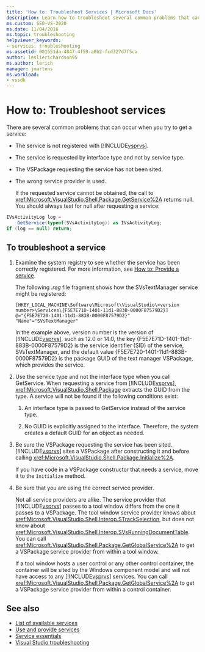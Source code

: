 ```yaml
---
title: 'How to: Troubleshoot Services | Microsoft Docs'
description: Learn how to troubleshoot several common problems that can occur when you try to get a service in the Visual Studio SDK.
ms.custom: SEO-VS-2020
ms.date: 11/04/2016
ms.topic: troubleshooting
helpviewer_keywords:
- services, troubleshooting
ms.assetid: 001551da-4847-4f59-a0b2-fcd327d7f5ca
author: leslierichardson95
ms.author: lerich
manager: jmartens
ms.workload:
- vssdk
---
```

# How to: Troubleshoot services
There are several common problems that can occur when you try to get a service:

- The service is not registered with [!INCLUDE[vsprvs](../code-quality/includes/vsprvs_md.md)].

- The service is requested by interface type and not by service type.

- The VSPackage requesting the service has not been sited.

- The wrong service provider is used.

  If the requested service cannot be obtained, the call to <xref:Microsoft.VisualStudio.Shell.Package.GetService%2A> returns null. You should always test for null after requesting a service:

```csharp
IVsActivityLog log =
    GetService(typeof(SVsActivityLog)) as IVsActivityLog;
if (log == null) return;
```

## To troubleshoot a service

1. Examine the system registry to see whether the service has been correctly registered. For more information, see [How to: Provide a service](../extensibility/how-to-provide-a-service.md).

    The following *.reg* file fragment shows how the SVsTextManager service might be registered:

   ```
   [HKEY_LOCAL_MACHINE\Software\Microsoft\VisualStudio\<version number>\Services\{F5E7E71D-1401-11d1-883B-0000F87579D2}]
   @="{F5E7E720-1401-11d1-883B-0000F87579D2}"
   "Name"="SVsTextManager"
   ```

    In the example above, version number is the version of [!INCLUDE[vsprvs](../code-quality/includes/vsprvs_md.md)], such as 12.0 or 14.0, the key {F5E7E71D-1401-11d1-883B-0000F87579D2} is the service identifier (SID) of the service, SVsTextManager, and the default value {F5E7E720-1401-11d1-883B-0000F87579D2} is the package GUID of the text manager VSPackage, which provides the service.

2. Use the service type and not the interface type when you call GetService. When requesting a service from [!INCLUDE[vsprvs](../code-quality/includes/vsprvs_md.md)], <xref:Microsoft.VisualStudio.Shell.Package> extracts the GUID from the type. A service will not be found if the following conditions exist:

   1. An interface type is passed to GetService instead of the service type.

   2. No GUID is explicitly assigned to the interface. Therefore, the system creates a default GUID for an object as needed.

3. Be sure the VSPackage requesting the service has been sited. [!INCLUDE[vsprvs](../code-quality/includes/vsprvs_md.md)] sites a VSPackage after constructing it and before calling <xref:Microsoft.VisualStudio.Shell.Package.Initialize%2A>.

    If you have code in a VSPackage constructor that needs a service, move it to the `Initialize` method.

4. Be sure that you are using the correct service provider.

    Not all service providers are alike. The service provider that [!INCLUDE[vsprvs](../code-quality/includes/vsprvs_md.md)] passes to a tool window differs from the one it passes to a VSPackage. The tool window service provider knows about <xref:Microsoft.VisualStudio.Shell.Interop.STrackSelection>, but does not know about <xref:Microsoft.VisualStudio.Shell.Interop.SVsRunningDocumentTable>. You can call <xref:Microsoft.VisualStudio.Shell.Package.GetGlobalService%2A> to get a VSPackage service provider from within a tool window.

    If a tool window hosts a user control or any other control container, the container will be sited by the Windows component model and will not have access to any [!INCLUDE[vsprvs](../code-quality/includes/vsprvs_md.md)] services. You can call <xref:Microsoft.VisualStudio.Shell.Package.GetGlobalService%2A> to get a VSPackage service provider from within a control container.

## See also
- [List of available services](../extensibility/internals/list-of-available-services.md)
- [Use and provide services](../extensibility/using-and-providing-services.md)
- [Service essentials](../extensibility/internals/service-essentials.md)
- [Visual Studio troubleshooting](/troubleshoot/visualstudio/welcome-visual-studio/)